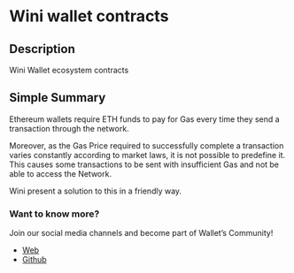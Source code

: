 # Wini wallet contracts

## Description
Wini Wallet ecosystem contracts

## Simple Summary
Ethereum wallets require ETH funds to pay for Gas every time they send a transaction through the network.

Moreover, as the Gas Price required to successfully complete a transaction varies constantly according to market laws, it is not possible to predefine it. This causes some transactions to be sent with insufficient Gas and not be able to access the Network.

Wini present a solution to this in a friendly way.

### Want to know more?
Join our social media channels and become part of Wallet’s Community!

* [Web](https://www.winiwallet.io)
* [Github](https://github.com/treelab)